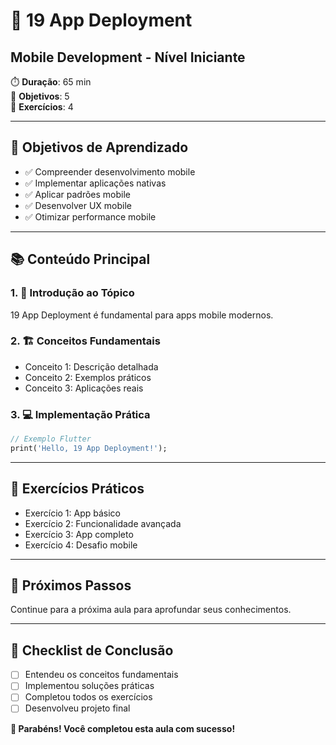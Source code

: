 # 📱 19 App Deployment
## Mobile Development - Nível Iniciante

⏱️ **Duração**: 65 min  
🎯 **Objetivos**: 5  
🧪 **Exercícios**: 4  

---

## 🎯 Objetivos de Aprendizado
- ✅ Compreender desenvolvimento mobile
- ✅ Implementar aplicações nativas
- ✅ Aplicar padrões mobile
- ✅ Desenvolver UX mobile
- ✅ Otimizar performance mobile

---

## 📚 Conteúdo Principal

### 1. 🌟 Introdução ao Tópico
19 App Deployment é fundamental para apps mobile modernos.

### 2. 🏗️ Conceitos Fundamentais
- Conceito 1: Descrição detalhada
- Conceito 2: Exemplos práticos
- Conceito 3: Aplicações reais

### 3. 💻 Implementação Prática
```dart
// Exemplo Flutter
print('Hello, 19 App Deployment!');
```

---

## 🧪 Exercícios Práticos
- Exercício 1: App básico
- Exercício 2: Funcionalidade avançada
- Exercício 3: App completo
- Exercício 4: Desafio mobile

---

## 🚀 Próximos Passos
Continue para a próxima aula para aprofundar seus conhecimentos.

---

## 📝 Checklist de Conclusão
- [ ] Entendeu os conceitos fundamentais
- [ ] Implementou soluções práticas
- [ ] Completou todos os exercícios
- [ ] Desenvolveu projeto final

**🎉 Parabéns! Você completou esta aula com sucesso!**
